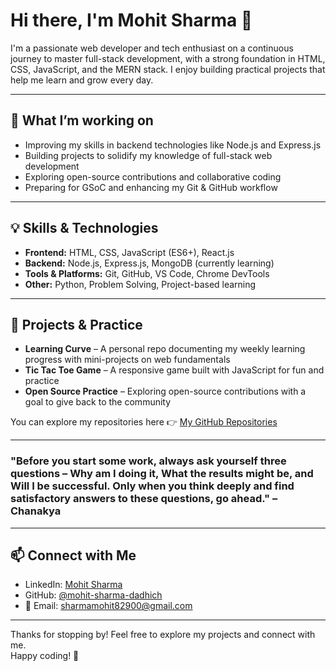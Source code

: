 # Hi there, I'm Mohit Sharma 👋

I'm a passionate web developer and tech enthusiast on a continuous journey to master full-stack development, with a strong foundation in HTML, CSS, JavaScript, and the MERN stack. I enjoy building practical projects that help me learn and grow every day.

---

## 🔭 What I’m working on

- Improving my skills in backend technologies like Node.js and Express.js  
- Building projects to solidify my knowledge of full-stack web development  
- Exploring open-source contributions and collaborative coding  
- Preparing for GSoC and enhancing my Git & GitHub workflow

---

## 💡 Skills & Technologies

- **Frontend:** HTML, CSS, JavaScript (ES6+), React.js  
- **Backend:** Node.js, Express.js, MongoDB (currently learning)  
- **Tools & Platforms:** Git, GitHub, VS Code, Chrome DevTools  
- **Other:** Python, Problem Solving, Project-based learning  

---

## 📂 Projects & Practice

- **Learning Curve** – A personal repo documenting my weekly learning progress with mini-projects on web fundamentals  
- **Tic Tac Toe Game** – A responsive game built with JavaScript for fun and practice  
- **Open Source Practice** – Exploring open-source contributions with a goal to give back to the community

You can explore my repositories here 👉 [My GitHub Repositories](https://github.com/mohit-sharma-dadhich)

---

### "Before you start some work, always ask yourself three questions – Why am I doing it, What the results might be, and Will I be successful. Only when you think deeply and find satisfactory answers to these questions, go ahead." – Chanakya

---
## 📫 Connect with Me

- LinkedIn: [Mohit Sharma](https://www.linkedin.com/in/mohit-sharma-88a274319)  
- GitHub: [@mohit-sharma-dadhich](https://github.com/mohit-sharma-dadhich)
- 📧 Email: [sharmamohit82900@gmail.com](mailto:sharmamohit82900@gmail.com)

---


Thanks for stopping by! Feel free to explore my projects and connect with me.  
Happy coding! 🚀


